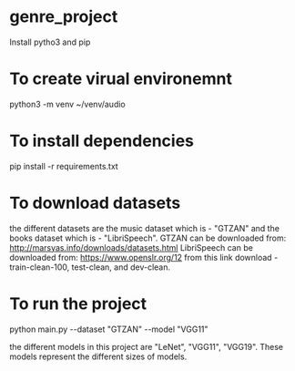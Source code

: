 # genre_project
Install pytho3 and pip

# To create virual environemnt 
python3 -m venv ~/venv/audio

# To install dependencies 
pip install -r requirements.txt 

# To download datasets  
the different datasets are the music dataset which is - "GTZAN" and the books dataset which is - "LibriSpeech". GTZAN can be downloaded from: http://marsyas.info/downloads/datasets.html LibriSpeech can be downloaded from: https://www.openslr.org/12 from this link download - train-clean-100, test-clean, and dev-clean. 


# To run the project 
python main.py --dataset "GTZAN" --model "VGG11"

the different models in this project are "LeNet", "VGG11", "VGG19". These models represent the different sizes of models.  
